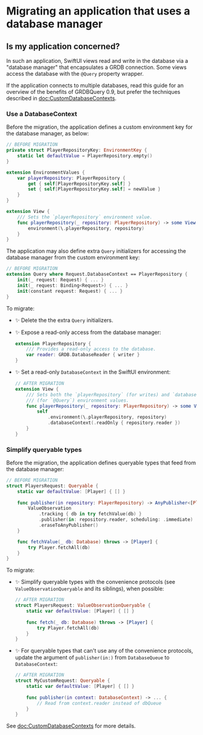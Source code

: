 # Migrating an application that uses a database manager

## Is my application concerned?

In such an application, SwiftUI views read and write in the database via a "database manager" that encapsulates a GRDB connection. Some views access the database with the `@Query` property wrapper.

If the application connects to multiple databases, read this guide for an overview of the benefits of GRDBQuery 0.9, but prefer the techniques described in <doc:CustomDatabaseContexts>.  

### Use a DatabaseContext

Before the migration, the application defines a custom environment key for the database manager, as below:

```swift
// BEFORE MIGRATION
private struct PlayerRepositoryKey: EnvironmentKey {
    static let defaultValue = PlayerRepository.empty()
}

extension EnvironmentValues {
    var playerRepository: PlayerRepository {
        get { self[PlayerRepositoryKey.self] }
        set { self[PlayerRepositoryKey.self] = newValue }
    }
}

extension View {
    /// Sets the `playerRepository` environment value.
    func playerRepository(_ repository: PlayerRepository) -> some View {
        environment(\.playerRepository, repository)
    }
}
```

The application may also define extra `Query` initializers for accessing the database manager from the custom environment key:

```swift
// BEFORE MIGRATION
extension Query where Request.DatabaseContext == PlayerRepository {
    init(_ request: Request) { ... }
    init(_ request: Binding<Request>) { ... }
    init(constant request: Request) { ... }
}
```

To migrate:

- ✨ Delete the the extra `Query` initializers.

- ✨ Expose a read-only access from the database manager:

    ```swift
    extension PlayerRepository {
        /// Provides a read-only access to the database.
        var reader: GRDB.DatabaseReader { writer }
    }
    ```

- ✨ Set a read-only ``DatabaseContext`` in the SwiftUI environment:

    ```swift
    // AFTER MIGRATION
    extension View {
        /// Sets both the `playerRepository` (for writes) and `databaseContext`
        /// (for `@Query`) environment values.
        func playerRepository(_ repository: PlayerRepository) -> some View {
            self
                .environment(\.playerRepository, repository)
                .databaseContext(.readOnly { repository.reader })
        }
    }
    ```

### Simplify queryable types

Before the migration, the application defines queryable types that feed from the database manager:

```swift
// BEFORE MIGRATION
struct PlayersRequest: Queryable {
    static var defaultValue: [Player] { [] }
    
    func publisher(in repository: PlayerRepository) -> AnyPublisher<[Player], Error> {
        ValueObservation
            .tracking { db in try fetchValue(db) }
            .publisher(in: repository.reader, scheduling: .immediate)
            .eraseToAnyPublisher()
    }

    func fetchValue(_ db: Database) throws -> [Player] {
        try Player.fetchAll(db)
    }
}
```

To migrate:

- ✨ Simplify queryable types with the convenience protocols (see ``ValueObservationQueryable`` and its siblings), when possible:

    ```swift
    // AFTER MIGRATION
    struct PlayersRequest: ValueObservationQueryable {
        static var defaultValue: [Player] { [] }
        
        func fetch(_ db: Database) throws -> [Player] {
            try Player.fetchAll(db)
        }
    }
    ```

- ✨ For queryable types that can't use any of the convenience protocols, update the argument of `publisher(in:)` from `DatabaseQueue` to `DatabaseContext`:

    ```swift
    // AFTER MIGRATION
    struct MyCustomRequest: Queryable {
        static var defaultValue: [Player] { [] }
        
        func publisher(in context: DatabaseContext) -> ... {
            // Read from context.reader instead of dbQueue
        }
    }
    ```

See <doc:CustomDatabaseContexts> for more details.
